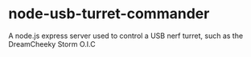 node-usb-turret-commander
=========================

A node.js express server used to control a USB nerf turret, such as the DreamCheeky Storm O.I.C